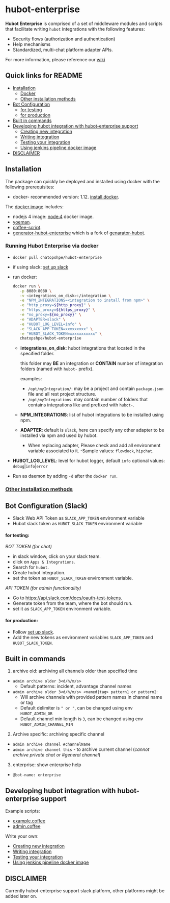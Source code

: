# hubot-enterprise

**Hubot Enterprise** is comprised of a set of middleware modules and scripts that facilitate writing `hubot` integrations with the following features:
* Security flows (authorization and authentication)
* Help mechanisms
* Standardized, multi-chat platform adapter APIs. 

For more information, please reference our [wiki](https://github.com/eedevops/hubot-enterprise/wiki)

## Quick links for README
- [Installation](#installation)
  - [Docker](#running-hubot-enterprise-via-docker)
  - [Other installation methods](https://github.com/eedevops/hubot-enterprise/wiki/bootstrap)
- [Bot Configuration](#bot-configuration-slack)
  - [for testing](#for-testing)
  - [for production](https://github.com/eedevops/hubot-enterprise/wiki/slack#app-configuration)
- [Built in commands](#built-in-commands)
- [Developing hubot integration with hubot-enterprise support](#developing-hubot-integration-with-hubot-enterprise-support)
  - [Creating new integration](https://github.com/eedevops/hubot-enterprise/wiki/bootstrap-integration)
  - [Writing integration](https://github.com/eedevops/hubot-enterprise/wiki/api)
  - [Testing your integration](https://github.com/eedevops/hubot-enterprise/wiki/testing)
  - [Using jenkins pipeline docker image](https://github.com/eedevops/hubot-enterprise/wiki/jenkins)
- [DISCLAIMER](#disclaimer)

## Installation

The package can quickly be deployed and installed using docker with the following prerequisites:
- docker- recommended version: 1.12. [install docker](https://docs.docker.com/engine/installation/).

The [docker image](Dockerfile) includes:
  - nodejs 4 image: [node:4](https://hub.docker.com/r/library/node/) docker image.
  - [yoeman](http://yeoman.io/).
  - [coffee-script](http://coffeescript.org/).
  - [generator-hubot-enterprise](https://github.com/eedevops/generator-hubot-enterprise) which is a fork of [genarator-hubot](https://github.com/github/generator-hubot).

### Running Hubot Enterprise via docker
 
- `docker pull chatopshpe/hubot-enterprise`
- if using slack: [set up slack](#slack-web-api-token-generation)
- run docker:
  ```bash
  docker run \
     -p 8080:8080 \
     -v <integrations_on_disk>:/integration \
     -e "NPM_INTEGRATIONS=<integration to install from npm>" \
     -e "http_proxy=${http_proxy}" \
     -e "https_proxy=${https_proxy}" \
     -e "no_proxy=${no_proxy}" \
     -e "ADAPTER=slack" \
     -e "HUBOT_LOG_LEVEL=info" \
     -e "SLACK_APP_TOKEN=xxxxxxxxx" \
     -e "HUBOT_SLACK_TOKEN=xxxxxxxxxxx" \
     chatopshpe/hubot-enterprise
  ```
  - **integrations_on_disk**: hubot integrations that located in the specified folder.

    this folder may **BE** an integration or **CONTAIN** number of integration folders (named with `hubot-` prefix).

    examples:

    - `/opt/myIntegration/`: may be a project and contain `package.json` file and all rest project structure.
    - `/opt/myIntegrations`: may contain number of folders that contains integrations like and prefixed with `hubot-`.

  - **NPM_INTEGRATIONS**: list of hubot integrations to be installed using npm.
  
  - **ADAPTER**: default is `slack`, here can specify any other adapter to be installed via npm and used by hubot.
    - When replacing adapter, Please check and add all environment variable associated to it.
	  -Sample values: `flowdock`, `hipchat`.

 - **HUBOT_LOG_LEVEL**: level for hubot logger, default `info` optional values: `debug`|`info`|`error`
 - Run as daemon by adding `-d` after the `docker run`.

### [Other installation methods](https://github.com/eedevops/hubot-enterprise/wiki/bootstrap)

## Bot Configuration (Slack)
 - Slack Web API Token as `SLACK_APP_TOKEN` environment variable
 - Hubot slack token as `HUBOT_SLACK_TOKEN` environment variable

#### for testing:

*BOT TOKEN (for chat)*
- in slack window, click on your slack team.
- click on `Apps & Integrations`.
- Search for `hubot`.
- Create hubot integration.
- set the token as `HUBOT_SLACK_TOKEN` environment variable.

*API TOKEN (for admin functionality)*
- Go to https://api.slack.com/docs/oauth-test-tokens.
- Generate token from the team, where the bot should run.
- set it as `SLACK_APP_TOKEN` environment variable.

#### for production:

- Follow [set up slack](https://github.com/eedevops/hubot-enterprise/wiki/slack#app-configuration).
- Add the new tokens as environment variables `SLACK_APP_TOKEN` and `HUBOT_SLACK_TOKEN`.

## Built in commands

1. archive old: archiving all channels older than specified time
  * `admin archive older 3<d/h/m/s>`
    - Default patterns: incident, advantage channel names
  * `admin archive older 3<d/h/m/s> <named|tag> pattern1 or pattern2`:
    - Will archive channels with provided pattern names in channel name or tag
    - Default delimiter is `" or "`, can be changed using env `HUBOT_ADMIN_OR`
    - Default channel min length is `3`, can be changed using env `HUBOT_ADMIN_CHANNEL_MIN`
2. Archive specific: archiving specific channel
  * `admin archive channel #channelName`
  * `admin archive channel this` - to archive current channel
  (_cannot archive private chat or #general channel_)
3. enterprise: show enterprise help
  * `@bot-name: enterprise`

## Developing hubot integration with hubot-enterprise support

Example scripts:

- [example.coffee](example/example.coffee)
- [admin.coffee](src/admin.coffee)

Write your own:
  - [Creating new integration](https://github.com/eedevops/hubot-enterprise/wiki/bootstrap-integration)
  - [Writing integration](https://github.com/eedevops/hubot-enterprise/wiki/api)
  - [Testing your integration](https://github.com/eedevops/hubot-enterprise/wiki/testing)
  - [Using jenkins pipeline docker image](https://github.com/eedevops/hubot-enterprise/wiki/jenkins)

## DISCLAIMER

Currently hubot-enterprise support slack platform, other platforms might be added later on.
